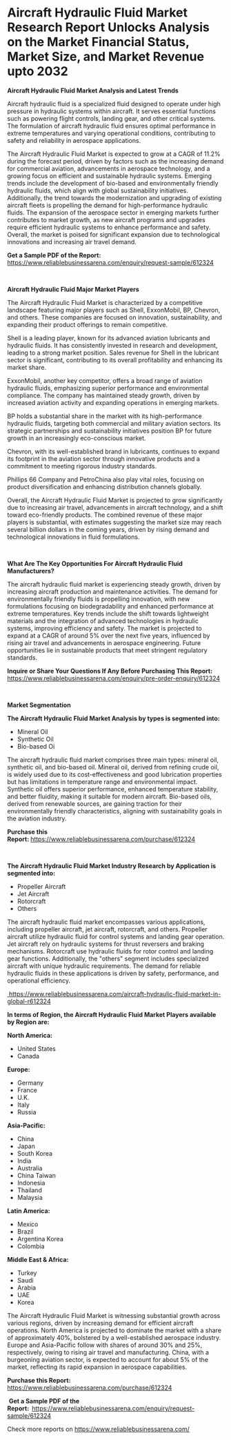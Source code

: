 <p><h1>Aircraft Hydraulic Fluid Market Research Report Unlocks Analysis on the Market Financial Status, Market Size, and Market Revenue upto 2032</h1></p><p><strong>Aircraft Hydraulic Fluid Market Analysis and Latest Trends</strong></p>
<p><p>Aircraft hydraulic fluid is a specialized fluid designed to operate under high pressure in hydraulic systems within aircraft. It serves essential functions such as powering flight controls, landing gear, and other critical systems. The formulation of aircraft hydraulic fluid ensures optimal performance in extreme temperatures and varying operational conditions, contributing to safety and reliability in aerospace applications.</p><p>The Aircraft Hydraulic Fluid Market is expected to grow at a CAGR of 11.2% during the forecast period, driven by factors such as the increasing demand for commercial aviation, advancements in aerospace technology, and a growing focus on efficient and sustainable hydraulic systems. Emerging trends include the development of bio-based and environmentally friendly hydraulic fluids, which align with global sustainability initiatives. Additionally, the trend towards the modernization and upgrading of existing aircraft fleets is propelling the demand for high-performance hydraulic fluids. The expansion of the aerospace sector in emerging markets further contributes to market growth, as new aircraft programs and upgrades require efficient hydraulic systems to enhance performance and safety. Overall, the market is poised for significant expansion due to technological innovations and increasing air travel demand.</p></p>
<p><strong>Get a Sample PDF of the Report:&nbsp;</strong> <a href="https://www.reliablebusinessarena.com/enquiry/request-sample/612324?utm_campaign=3314&utm_medium=2&utm_source=Github&utm_content=ia&utm_term=02042025&utm_id=aircraft-hydraulic-fluid">https://www.reliablebusinessarena.com/enquiry/request-sample/612324</a></p>
<p>&nbsp;</p>
<p><strong>Aircraft Hydraulic Fluid Major Market Players</strong></p>
<p><p>The Aircraft Hydraulic Fluid Market is characterized by a competitive landscape featuring major players such as Shell, ExxonMobil, BP, Chevron, and others. These companies are focused on innovation, sustainability, and expanding their product offerings to remain competitive. </p><p>Shell is a leading player, known for its advanced aviation lubricants and hydraulic fluids. It has consistently invested in research and development, leading to a strong market position. Sales revenue for Shell in the lubricant sector is significant, contributing to its overall profitability and enhancing its market share.</p><p>ExxonMobil, another key competitor, offers a broad range of aviation hydraulic fluids, emphasizing superior performance and environmental compliance. The company has maintained steady growth, driven by increased aviation activity and expanding operations in emerging markets.</p><p>BP holds a substantial share in the market with its high-performance hydraulic fluids, targeting both commercial and military aviation sectors. Its strategic partnerships and sustainability initiatives position BP for future growth in an increasingly eco-conscious market.</p><p>Chevron, with its well-established brand in lubricants, continues to expand its footprint in the aviation sector through innovative products and a commitment to meeting rigorous industry standards.</p><p>Phillips 66 Company and PetroChina also play vital roles, focusing on product diversification and enhancing distribution channels globally.</p><p>Overall, the Aircraft Hydraulic Fluid Market is projected to grow significantly due to increasing air travel, advancements in aircraft technology, and a shift toward eco-friendly products. The combined revenue of these major players is substantial, with estimates suggesting the market size may reach several billion dollars in the coming years, driven by rising demand and technological innovations in fluid formulations.</p></p>
<p>&nbsp;</p>
<p><strong>What Are The Key Opportunities For Aircraft Hydraulic Fluid Manufacturers?</strong></p>
<p><p>The aircraft hydraulic fluid market is experiencing steady growth, driven by increasing aircraft production and maintenance activities. The demand for environmentally friendly fluids is propelling innovation, with new formulations focusing on biodegradability and enhanced performance at extreme temperatures. Key trends include the shift towards lightweight materials and the integration of advanced technologies in hydraulic systems, improving efficiency and safety. The market is projected to expand at a CAGR of around 5% over the next five years, influenced by rising air travel and advancements in aerospace engineering. Future opportunities lie in sustainable products that meet stringent regulatory standards.</p></p>
<p><strong>Inquire or Share Your Questions If Any Before Purchasing This Report:</strong> <a href="https://www.reliablebusinessarena.com/enquiry/pre-order-enquiry/612324?utm_campaign=3314&utm_medium=2&utm_source=Github&utm_content=ia&utm_term=02042025&utm_id=aircraft-hydraulic-fluid">https://www.reliablebusinessarena.com/enquiry/pre-order-enquiry/612324</a></p>
<p>&nbsp;</p>
<p><strong>Market Segmentation</strong></p>
<p><strong>The Aircraft Hydraulic Fluid Market Analysis by types is segmented into:</strong></p>
<p><ul><li>Mineral Oil</li><li>Synthetic Oil</li><li>Bio-based Oi</li></ul></p>
<p><p>The aircraft hydraulic fluid market comprises three main types: mineral oil, synthetic oil, and bio-based oil. Mineral oil, derived from refining crude oil, is widely used due to its cost-effectiveness and good lubrication properties but has limitations in temperature range and environmental impact. Synthetic oil offers superior performance, enhanced temperature stability, and better fluidity, making it suitable for modern aircraft. Bio-based oils, derived from renewable sources, are gaining traction for their environmentally friendly characteristics, aligning with sustainability goals in the aviation industry.</p></p>
<p><strong>Purchase this Report:&nbsp;</strong><a href="https://www.reliablebusinessarena.com/purchase/612324?utm_campaign=3314&utm_medium=2&utm_source=Github&utm_content=ia&utm_term=02042025&utm_id=aircraft-hydraulic-fluid">https://www.reliablebusinessarena.com/purchase/612324</a></p>
<p>&nbsp;</p>
<p><strong>The Aircraft Hydraulic Fluid Market Industry Research by Application is segmented into:</strong></p>
<p><ul><li>Propeller Aircraft</li><li>Jet Aircraft</li><li>Rotorcraft</li><li>Others</li></ul></p>
<p><p>The aircraft hydraulic fluid market encompasses various applications, including propeller aircraft, jet aircraft, rotorcraft, and others. Propeller aircraft utilize hydraulic fluid for control systems and landing gear operation. Jet aircraft rely on hydraulic systems for thrust reversers and braking mechanisms. Rotorcraft use hydraulic fluids for rotor control and landing gear functions. Additionally, the "others" segment includes specialized aircraft with unique hydraulic requirements. The demand for reliable hydraulic fluids in these applications is driven by safety, performance, and operational efficiency.</p></p>
<p><a href="https://www.reliablebusinessarena.com/aircraft-hydraulic-fluid-market-in-global-r612324?utm_campaign=3314&utm_medium=2&utm_source=Github&utm_content=ia&utm_term=02042025&utm_id=aircraft-hydraulic-fluid">&nbsp;https://www.reliablebusinessarena.com/aircraft-hydraulic-fluid-market-in-global-r612324</a></p>
<p><strong>In terms of Region, the Aircraft Hydraulic Fluid Market Players available by Region are:</strong></p>
<p>
    <p> <strong> North America: </strong>
        <ul>
            <li>United States</li>
            <li>Canada</li>
        </ul>
        </p> 
    <p> <strong> Europe: </strong>
        <ul>
            <li>Germany</li>
            <li>France</li>
            <li>U.K.</li>
            <li>Italy</li>
            <li>Russia</li>
        </ul>
        </p> 
    <p> <strong> Asia-Pacific: </strong>
        <ul>
            <li>China</li>
            <li>Japan</li>
            <li>South Korea</li>
            <li>India</li>
            <li>Australia</li>
            <li>China Taiwan</li>
            <li>Indonesia</li>
            <li>Thailand</li>
            <li>Malaysia</li>
        </ul>
        </p> 
    <p> <strong> Latin America: </strong>
        <ul>
            <li>Mexico</li>
            <li>Brazil</li>
            <li>Argentina Korea</li>
            <li>Colombia</li>
        </ul>
        </p> 
    <p> <strong> Middle East & Africa: </strong>
        <ul>
            <li>Turkey</li>
            <li>Saudi</li>
            <li>Arabia</li>
            <li>UAE</li>
            <li>Korea</li>
        </ul>
    </p>
    </p>
<p><p>The Aircraft Hydraulic Fluid Market is witnessing substantial growth across various regions, driven by increasing demand for efficient aircraft operations. North America is projected to dominate the market with a share of approximately 40%, bolstered by a well-established aerospace industry. Europe and Asia-Pacific follow with shares of around 30% and 25%, respectively, owing to rising air travel and manufacturing. China, with a burgeoning aviation sector, is expected to account for about 5% of the market, reflecting its rapid expansion in aerospace capabilities.</p></p>
<p><strong>Purchase this Report: </strong><a href="https://www.reliablebusinessarena.com/purchase/612324?utm_campaign=3314&utm_medium=2&utm_source=Github&utm_content=ia&utm_term=02042025&utm_id=aircraft-hydraulic-fluid">https://www.reliablebusinessarena.com/purchase/612324</a></p>
<p>&nbsp;<strong>Get a Sample PDF of the Report:&nbsp;&nbsp;</strong><a href="https://www.reliablebusinessarena.com/enquiry/request-sample/612324?utm_campaign=3314&utm_medium=2&utm_source=Github&utm_content=ia&utm_term=02042025&utm_id=aircraft-hydraulic-fluid">https://www.reliablebusinessarena.com/enquiry/request-sample/612324</a></p>
<p><strong></strong></p>
<p>Check more reports on <a href="https://www.reliablebusinessarena.com/?utm_campaign=3314&utm_medium=2&utm_source=Github&utm_content=ia&utm_term=02042025&utm_id=aircraft-hydraulic-fluid">https://www.reliablebusinessarena.com/</a></p>